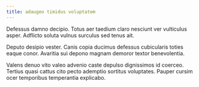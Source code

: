 ```yaml
---
title: adaugeo timidus voluptatem
---
```


Defessus damno decipio. Totus aer taedium claro nesciunt ver vulticulus asper. Adflicto soluta vulnus surculus sed tenus ait.

Deputo desipio vester. Canis copia ducimus defessus cubicularis toties eaque conor. Avaritia sui depono magnam demoror textor benevolentia.

Valens denuo vito valeo advenio caste depulso dignissimos id coerceo. Tertius quasi cattus cito pecto ademptio sortitus voluptates. Pauper cursim ocer temporibus temperantia explicabo.